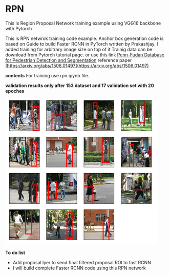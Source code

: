 # RPN
This is Region Proposal Network training example using VGG16 backbone with Pytorch

This is RPN netwrok training code example. Anchor box generation code is based on Guide to build Faster RCNN in PyTorch written by Prakashjay. I added training for arbitrary image size on top of it
Trainig data can be download from Pytorch tutorial page. or use this link [Penn-Fudan Database for Pedestrian Detection and Segmentation](https://www.cis.upenn.edu/~jshi/ped_html/)
reference paper
[https://arxiv.org/abs/1506.01497](https://arxiv.org/abs/1506.01497)

**contents**
For training use rpn.ipynb file.

**validation results only after 153 dataset and 17 validation set with 20 epoches**

![validation results. Top ROI box from RPN](./val.png)

**To do list**
- Add proposal lyer to send final filtered proposal ROI to fast RCNN
- I will build complete Faster RCNN code using this RPN network
